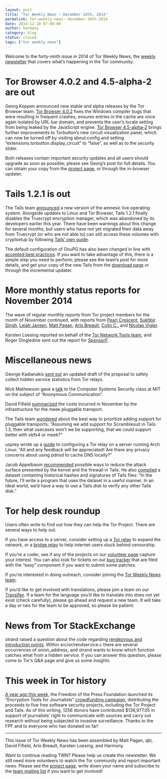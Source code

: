```yaml
---
layout: post
title: "Tor Weekly News — December 10th, 2014"
permalink: tor-weekly-news--december-10th-2014
date: 2014-12-10 07:00:00
author: harmony
category: blog
status: closed
tags: ["tor weekly news"]
---
```


Welcome to the forty-ninth issue in 2014 of Tor Weekly News, the [weekly newsletter](https://lists.torproject.org/cgi-bin/mailman/listinfo/tor-news) that covers what’s happening in the Tor community.

Tor Browser 4.0.2 and 4.5-alpha-2 are out
=========================================

Georg Koppen announced new stable and alpha releases by the Tor Browser team. [Tor Browser 4.0.2](https://blog.torproject.org/blog/tor-browser-402-released) fixes the Windows compiler bugs that were resulting in frequent crashes, ensures entries in the cache are once again isolated by URL bar domain, and prevents the user’s locale setting from being leaked by the JavaScript engine. [Tor Browser 4.5-alpha-2](https://blog.torproject.org/blog/tor-browser-45-alpha-2-released) brings further improvements to Torbutton’s new circuit visualization panel, which can now be turned off by visiting about:config and setting “extensions.torbutton.display\_circuit” to “false”, as well as to the security slider.

Both releases contain important security updates and all users should upgrade as soon as possible; please see Georg’s post for full details. You can obtain your copy from the [project page](https://www.torproject.org/projects/torbrowser.html), or through the in-browser updater.

Tails 1.2.1 is out
==================

The Tails team [announced](https://tails.boum.org/news/version_1.2.1/) a new version of the amnesic live operating system. Alongside updates to Linux and Tor Browser, Tails 1.2.1 finally disables the Truecrypt encryption manager, which was abandoned by its developers earlier this year. There have been warnings about this change for several months, but users who have not yet migrated their data away from Truecrypt (or who are not able to) can still access these volumes with cryptsetup by following [Tails’ own guide](https://tails.boum.org/doc/encryption_and_privacy/truecrypt/).

The default configuration of GnuPG has also been changed in line with [accepted best practices](https://help.riseup.net/en/security/message-security/openpgp/best-practices). If you want to take advantage of this, there is a simple step you need to perform; please see the team’s post for more details, and get your copy of the new Tails from the [download page](https://tails.boum.org/download/) or through the incremental updater.

More monthly status reports for November 2014
=============================================

The wave of regular monthly reports from Tor project members for the month of November continued, with reports from [Pearl Crescent](https://lists.torproject.org/pipermail/tor-reports/2014-December/000718.html), [Sukhbir Singh](https://lists.torproject.org/pipermail/tor-reports/2014-December/000719.html), [Leiah Jansen](https://lists.torproject.org/pipermail/tor-reports/2014-December/000720.html), [Matt Pagan](https://lists.torproject.org/pipermail/tor-reports/2014-December/000721.html), [Arlo Breault](https://lists.torproject.org/pipermail/tor-reports/2014-December/000723.html), [Colin C.](https://lists.torproject.org/pipermail/tor-reports/2014-December/000724.html), and [Nicolas Vigier](https://lists.torproject.org/pipermail/tor-reports/2014-December/000725.html).

Karsten Loesing reported on behalf of the [Tor Network Tools team](https://lists.torproject.org/pipermail/tor-reports/2014-December/000722.html), and Roger Dingledine sent out the report for [SponsorF](https://lists.torproject.org/pipermail/tor-reports/2014-December/000726.html).

Miscellaneous news
==================

George Kadianakis [sent out](https://lists.torproject.org/pipermail/tor-dev/2014-December/007928.html) an updated draft of the proposal to safely collect hidden service statistics from Tor relays.

Nick Mathewson gave a [talk](https://www.youtube.com/watch?v=rIf_VZQr-dw) to the Computer Systems Security class at MIT on the subject of “Anonymous Communication”.

David Fifield [summarized](https://lists.torproject.org/pipermail/tor-dev/2014-December/007916.html) the costs incurred in November by the infrastructure for the meek pluggable transport.

The Tails team [wondered](https://mailman.boum.org/pipermail/tails-dev/2014-December/007580.html) about the best way to prioritize adding support for pluggable transports: “Assuming we add support for Scramblesuit in Tails 1.3, then what usecases won’t we be supporting, that we could support better with obfs4 or meek?”

usprey wrote up a [guide](https://lists.torproject.org/pipermail/tor-relays/2014-December/005907.html) to configuring a Tor relay on a server running Arch Linux: “All and any feedback will be appreciated! Are there any privacy concerns about using pdnsd to cache DNS locally?”

Jacob Appelbaum [recommended](https://mailman.boum.org/pipermail/tails-dev/2014-December/007537.html) possible ways to reduce the attack surface presented by the kernel and the firewall in Tails. He also [compiled](https://mailman.boum.org/pipermail/tails-dev/2014-December/007588.html) a dataset containing historical hashes and signatures of Tails files: “In the future, I’ll write a program that uses the dataset in a useful manner. In an ideal world, we’d have a way to use a Tails disk to verify any other Tails disk.”

Tor help desk roundup
=====================

Users often write to find out how they can help the Tor Project. There are several ways to help out.

If you have access to a server, consider setting up a [Tor relay](https://www.torproject.org/docs/debian) to expand the network, or a [bridge relay](https://trac.torproject.org/projects/tor/wiki/doc/PluggableTransports#Howtosetupabridgewithpluggabletransports) to help internet users stuck behind censorship.

If you’re a coder, see if any of the projects on our [volunteer page](https://www.torproject.org/getinvolved/volunteer#Projects) capture your interest. You can also look for tickets on our [bug tracker](https://trac.torproject.org/projects/tor/report) that are filed with the “easy” component if you want to submit some patches.

If you’re interested in doing outreach, consider joining the [Tor Weekly News team](https://trac.torproject.org/projects/tor/wiki/TorWeeklyNews).

If you’d like to get involved with translations, please join a team on our [Transifex](https://www.transifex.com/projects/p/torproject/). If a team for the language you’d like to translate into does not yet exist (check carefully), please go ahead and request a new team. It will take a day or two for the team to be approved, so please be patient.

News from Tor StackExchange
===========================

strand raised a question about the code regarding [rendezvous and introduction points](https://tor.stackexchange.com/q/848/88). Within src/or/rendservice.c there are several occurrences of onion\_address, and strand wants to know which function catches what from a hidden service. If you can answer this question, please come to Tor’s Q&A page and give us some insights.

This week in Tor history
========================

[A year ago this week](https://lists.torproject.org/pipermail/tor-news/2013-December/000024.html), the Freedom of the Press Foundation launched its “Encryption Tools for Journalists” [crowdfunding campaign](https://freedom.press/bundle/encryption-tools-journalists), distributing the proceeds to five free software security projects, including the Tor Project and Tails. As of this writing, 1256 donors have contributed \$136,977.05 in support of journalists’ right to communicate with sources and carry out research without being subjected to invasive surveillance. Thanks to the FPF and to everyone who has donated so far!

* * * * *

This issue of Tor Weekly News has been assembled by Matt Pagan, qbi, David Fifield, Arlo Breault, Karsten Loesing, and Harmony.

Want to continue reading TWN? Please help us create this newsletter. We still need more volunteers to watch the Tor community and report important news. Please see the [project page](https://trac.torproject.org/projects/tor/wiki/TorWeeklyNews), write down your name and subscribe to the [team mailing list](https://lists.torproject.org/cgi-bin/mailman/listinfo/news-team) if you want to get involved!
